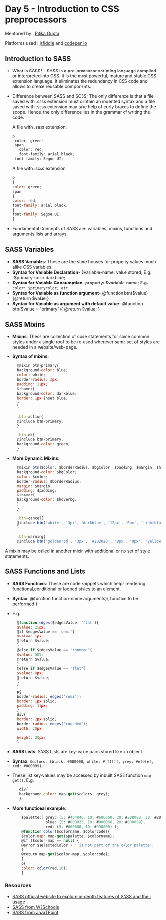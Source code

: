 # Day 5 - Introduction to CSS preprocessors

Mentored by : [Ritika Gupta](https://www.linkedin.com/in/gritika1906/)

Platforms used : [jsfiddle](https://jsfiddle.net/) and [codepen.io](https://codepen.io/collection/AQPkmq )

## Introduction to SASS

* What is SASS? - SASS is a pre-processor scripting language compiled or interpreted into CSS. It is the most powerful, mature and stable CSS extension language. It eliminates the redundancy in CSS code and allows to create reusable components.
* Difference between SASS and SCSS: The only difference is that a file saved with .sass extension must contain an indented syntax and a file saved with .scss extension may take help of curly braces to define the scope. Hence, the only difference lies in the grammar of writing the code.

    A file with .sass extension:
    ```javascript
    p
     color: green;
     span
       color: red;
       font-family: arial black;
     font-family: Segoe UI;
    ```
    
    A file with .scss extension
    ```javascript
    p
    {
    color: green;
    span
    {
    color: red;
    font-family: arial black;
    }
    font-family: Segoe UI;
    }
    ```
* Fundamental Concepts of SASS are: variables, mixins, functions and arguments,lists and arrays.

## SASS Variables

* **SASS Variables**: These are the store houses for property values much alike CSS variables.
* **Syntax for Variable Declaration**- $variable-name: value stored; E.g. `$primary-color:darkblue;`
* **Syntax for Variable Consumption**- property: $variable-name; E.g. `color: $primarycolor; etc.`
* **Syntax for Variable as function argument**- @function btn($value){@return $value;}
* **Syntax for Variable as argument with default value**- @function btn($value = "primary"){ @return $value; }

## SASS Mixins

* **Mixins**: These are collection of code statements for some common styles under a single roof to be re-used wherever same set of styles are needed in a website/web-page.

* **Syntax of mixins**:

    ```javascript
      @mixin btn-primary{
      background-color: blue;
      color: white;
      border-radius: 3px;
      padding: 12px;
      &:hover{
      background-color: darkblue;
      border: 1px inset blue;
      }
      }
      
      .btn-action{
      @include btn-primary;
      }
      
      .btn-ok{
      @include btn-primary;
      background-color: green;
      }
    ```
    
* **More Dynamic Mixins**:

    ```javascript
      @mixin btn($color, $borderRadius, $bgColor, $padding, $margin, $hoverbg){
      background-color: $bgColor;
      color: $color;
      border-radius: $borderRadius;
      margin: $margin;
      padding: $padding;
      &:hover{
      background-color: $hoverbg;
      }
      }
      
      .btn-cancel{
      @include btn('white', '3px', 'darkblue', '12px', '0px', 'lightblue');
      }
      
      .btn-warning{
      @include btn('goldenrod', '3px', '#202020', '8px', '0px', 'yellow'); }
    ```

A mixin may be called in another mixin with additional or no set of style statements.

## SASS Functions and Lists

* **SASS Functions**: These are code snippets which helps rendering functional,conditional or looped styles to an element.
* **Syntax**: @function function-name(arguments){ function to be performed }
* E.g.
  ```javascript
    @function edges($edgesValue: 'flat'){
    $value: 25px;
    @if $edgesValue == 'semi'{
    $value: 5px;
    @return $value;
    }
    @else if $edgesValue == 'rounded'{
    $value: 50%;
    @return $value;
    }
    @else if $edgesValue == 'flat'{
    $value: 0px;
    @return $value;
    }
    }
    p{
    border-radius: edges('semi');
    border: 1px solid;
    padding: 12px;
    }
    div{
    border: 2px solid;
    border-radius: edges('rounded');
    width: 20px

    height: 20px;
    }
   ```
   
* **SASS Lists**: SASS Lists are key-value pairs stored like an object.

* **Syntax**: `$colors: (black: #000000, white: #ffffff, grey: #efefef, red: #000099);`

* These list key-values may be accessed by inbuilt SASS function `map-get()`. E.g. 
  ```Javascript
     div{
     background-color: map-get($colors, grey);
     }
  ```

* **More functional example**:
  ```javascript
      $palette:( grey: (5: #404040, 10: #606060, 20: #808080, 30: #B0B0B0, 40: #D0D0D0), 
                 blue: (5: #000033, 10: #000066, 20: #000099), 
                 red: (5: #660000, 10: #990000) );
      @function color($colorname, $colorcode){
      $color-map: map-get($palette, $colorname);
      @if ($color-map == null) {
      @error $selectedColor + ' is not part of the color palette';
      }
      @return map-get($color-map, $colorcode);
      }
      p{
      color: color(red,10);
      }
   ```  
### Resources

* [SASS official website to explore in-depth features of SASS and their usage]( https://sass-lang.com/guide)
* [SASS from W3Schools]( https://www.w3schools.com/sass/)
* [SASS from JavaTPoint]( https://www.javatpoint.com/sass-tutorial)
